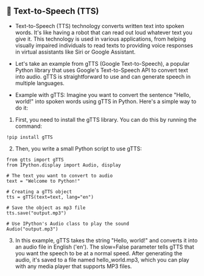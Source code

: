 ## 📙 Text-to-Speech (TTS) 

+ Text-to-Speech (TTS) technology converts written text into spoken words. It's like having a robot that can read out loud whatever text you give it. This technology is used in various applications, from helping visually impaired individuals to read texts to providing voice responses in virtual assistants like Siri or Google Assistant.

+ Let's take an example from gTTS (Google Text-to-Speech), a popular Python library that uses Google's Text-to-Speech API to convert text into audio. gTTS is straightforward to use and can generate speech in multiple languages.

+ Example with gTTS:
Imagine you want to convert the sentence "Hello, world!" into spoken words using gTTS in Python. Here's a simple way to do it:

1. First, you need to install the gTTS library. You can do this by running the command:

```
!pip install gTTS
```

2. Then, you write a small Python script to use gTTS:

```
from gtts import gTTS
from IPython.display import Audio, display

# The text you want to convert to audio
text = "Welcome to Python!"

# Creating a gTTS object
tts = gTTS(text=text, lang="en")

# Save the object as mp3 file
tts.save("output.mp3")

# Use IPython's Audio class to play the sound
Audio("output.mp3")
```

3. In this example, gTTS takes the string "Hello, world!" and converts it into an audio file in English ('en'). The slow=False parameter tells gTTS that you want the speech to be at a normal speed. After generating the audio, it's saved to a file named hello_world.mp3, which you can play with any media player that supports MP3 files.
